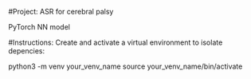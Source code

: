 #Project:
ASR for cerebral palsy

PyTorch NN model

#Instructions:
Create and activate a virtual environment to isolate depencies:

python3 -m venv your_venv_name
source your_venv_name/bin/activate
